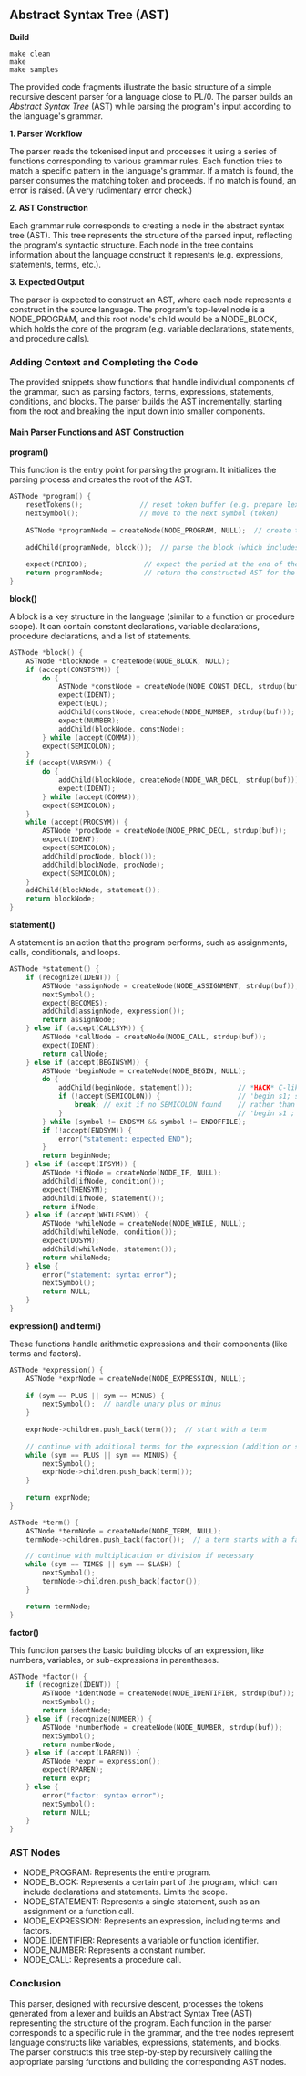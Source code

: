 
## Abstract Syntax Tree (AST)

__Build__

```shell
make clean
make
make samples
```

The provided code fragments illustrate the basic structure of a simple recursive descent parser for a
language close to PL/0. The parser builds an *Abstract Syntax Tree* (AST) while parsing the program's
input according to the language's grammar.

__1. Parser Workflow__

The parser reads the tokenised input and processes it using a series of functions corresponding to
various grammar rules. Each function tries to match a specific pattern in the language's grammar.
If a match is found, the parser consumes the matching token and proceeds. If no match is found,
an error is raised. (A very rudimentary error check.)

__2. AST Construction__

Each grammar rule corresponds to creating a node in the abstract syntax tree (AST). This tree represents
the structure of the parsed input, reflecting the program's syntactic structure. Each node in the
tree contains information about the language construct it represents (e.g. expressions, statements,
terms, etc.).

__3. Expected Output__

The parser is expected to construct an AST, where each node represents a construct in the source
language. The program's top-level node is a NODE_PROGRAM, and this root node's child would be a
NODE_BLOCK, which holds the core of the program (e.g. variable declarations, statements, and
procedure calls).


### Adding Context and Completing the Code

The provided snippets show functions that handle individual components of the grammar, such as
parsing factors, terms, expressions, statements, conditions, and blocks. The parser builds the
AST incrementally, starting from the root and breaking the input down into smaller components.


#### Main Parser Functions and AST Construction


__program()__

This function is the entry point for parsing the program. It initializes the parsing process and
creates the root of the AST.

```c
ASTNode *program() {
    resetTokens();              // reset token buffer (e.g. prepare lexer)
    nextSymbol();               // move to the next symbol (token)
    
    ASTNode *programNode = createNode(NODE_PROGRAM, NULL);  // create the root AST node (program)
    
    addChild(programNode, block());  // parse the block (which includes statements, variable declarations, etc.)
    
    expect(PERIOD);              // expect the period at the end of the program
    return programNode;          // return the constructed AST for the program
}
```

__block()__

A block is a key structure in the language (similar to a function or procedure scope).
It can contain constant declarations, variable declarations, procedure declarations,
and a list of statements.

```c
ASTNode *block() {
    ASTNode *blockNode = createNode(NODE_BLOCK, NULL);
    if (accept(CONSTSYM)) {
        do {
            ASTNode *constNode = createNode(NODE_CONST_DECL, strdup(buf));
            expect(IDENT);
            expect(EQL);
            addChild(constNode, createNode(NODE_NUMBER, strdup(buf)));
            expect(NUMBER);
            addChild(blockNode, constNode);
        } while (accept(COMMA));
        expect(SEMICOLON);
    }
    if (accept(VARSYM)) {
        do {
            addChild(blockNode, createNode(NODE_VAR_DECL, strdup(buf)));
            expect(IDENT);
        } while (accept(COMMA));
        expect(SEMICOLON);
    }
    while (accept(PROCSYM)) {
        ASTNode *procNode = createNode(NODE_PROC_DECL, strdup(buf));
        expect(IDENT);
        expect(SEMICOLON);
        addChild(procNode, block());
        addChild(blockNode, procNode);
        expect(SEMICOLON);
    }
    addChild(blockNode, statement());
    return blockNode;
}
```


__statement()__

A statement is an action that the program performs, such as assignments, calls, conditionals, and loops.

```c
ASTNode *statement() {
    if (recognize(IDENT)) {
        ASTNode *assignNode = createNode(NODE_ASSIGNMENT, strdup(buf));
        nextSymbol();
        expect(BECOMES);
        addChild(assignNode, expression());
        return assignNode;
    } else if (accept(CALLSYM)) {
        ASTNode *callNode = createNode(NODE_CALL, strdup(buf));
        expect(IDENT);
        return callNode;
    } else if (accept(BEGINSYM)) {
        ASTNode *beginNode = createNode(NODE_BEGIN, NULL);
        do {
            addChild(beginNode, statement());           // *HACK* C-like termination
            if (!accept(SEMICOLON)) {                   // 'begin s1; s2; end'
                break; // exit if no SEMICOLON found    // rather than Pascal separation
            }                                           // 'begin s1 ; s2 end'
        } while (symbol != ENDSYM && symbol != ENDOFFILE);
        if (!accept(ENDSYM)) {
            error("statement: expected END");
        }
        return beginNode;
    } else if (accept(IFSYM)) {
        ASTNode *ifNode = createNode(NODE_IF, NULL);
        addChild(ifNode, condition());
        expect(THENSYM);
        addChild(ifNode, statement());
        return ifNode;
    } else if (accept(WHILESYM)) {
        ASTNode *whileNode = createNode(NODE_WHILE, NULL);
        addChild(whileNode, condition());
        expect(DOSYM);
        addChild(whileNode, statement());
        return whileNode;
    } else {
        error("statement: syntax error");
        nextSymbol();
        return NULL;
    }
}
```


__expression() and term()__

These functions handle arithmetic expressions and their components (like terms and factors).

```c
ASTNode *expression() {
    ASTNode *exprNode = createNode(NODE_EXPRESSION, NULL);
    
    if (sym == PLUS || sym == MINUS) {
        nextSymbol();  // handle unary plus or minus
    }
    
    exprNode->children.push_back(term());  // start with a term
    
    // continue with additional terms for the expression (addition or subtraction)
    while (sym == PLUS || sym == MINUS) {
        nextSymbol();
        exprNode->children.push_back(term());
    }
    
    return exprNode;
}

ASTNode *term() {
    ASTNode *termNode = createNode(NODE_TERM, NULL);
    termNode->children.push_back(factor());  // a term starts with a factor

    // continue with multiplication or division if necessary
    while (sym == TIMES || sym == SLASH) {
        nextSymbol();
        termNode->children.push_back(factor());
    }

    return termNode;
}
```


__factor()__

This function parses the basic building blocks of an expression, like numbers, variables, or sub-expressions in parentheses.

```c
ASTNode *factor() {
    if (recognize(IDENT)) {
        ASTNode *identNode = createNode(NODE_IDENTIFIER, strdup(buf));
        nextSymbol();
        return identNode;
    } else if (recognize(NUMBER)) {
        ASTNode *numberNode = createNode(NODE_NUMBER, strdup(buf));
        nextSymbol();
        return numberNode;
    } else if (accept(LPAREN)) {
        ASTNode *expr = expression();
        expect(RPAREN);
        return expr;
    } else {
        error("factor: syntax error");
        nextSymbol();
        return NULL;
    }
}
```

### AST Nodes
- NODE_PROGRAM: Represents the entire program.
- NODE_BLOCK: Represents a certain part of the program, which can include declarations and statements. Limits the scope.
- NODE_STATEMENT: Represents a single statement, such as an assignment or a function call.
- NODE_EXPRESSION: Represents an expression, including terms and factors.
- NODE_IDENTIFIER: Represents a variable or function identifier.
- NODE_NUMBER: Represents a constant number.
- NODE_CALL: Represents a procedure call.


### Conclusion

This parser, designed with recursive descent, processes the tokens generated from a lexer and
builds an Abstract Syntax Tree (AST) representing the structure of the program. Each function
in the parser corresponds to a specific rule in the grammar, and the tree nodes represent language
constructs like variables, expressions, statements, and blocks. The parser constructs this tree
step-by-step by recursively calling the appropriate parsing functions and building the corresponding
AST nodes.

